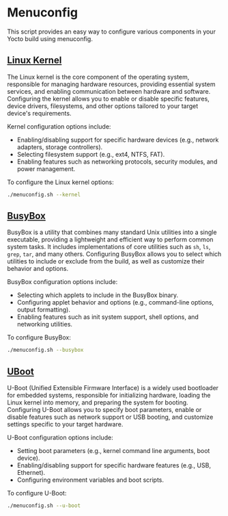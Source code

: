# Menuconfig

This script provides an easy way to configure various components in your Yocto build using menuconfig.

## [Linux Kernel](./kernel.md)

The Linux kernel is the core component of the operating system, responsible for managing hardware resources, providing essential system services, and enabling communication between hardware and software. Configuring the kernel allows you to enable or disable specific features, device drivers, filesystems, and other options tailored to your target device's requirements.

Kernel configuration options include:

- Enabling/disabling support for specific hardware devices (e.g., network adapters, storage controllers).
- Selecting filesystem support (e.g., ext4, NTFS, FAT).
- Enabling features such as networking protocols, security modules, and power management.

To configure the Linux kernel options:

```bash
./menuconfig.sh --kernel
```

## [BusyBox](busybox.md)

BusyBox is a utility that combines many standard Unix utilities into a single executable, providing a lightweight and efficient way to perform common system tasks. It includes implementations of core utilities such as `sh`, `ls`, `grep`, `tar`, and many others. Configuring BusyBox allows you to select which utilities to include or exclude from the build, as well as customize their behavior and options.

BusyBox configuration options include:
- Selecting which applets to include in the BusyBox binary.
- Configuring applet behavior and options (e.g., command-line options, output formatting).
- Enabling features such as init system support, shell options, and networking utilities.

To configure BusyBox:

```bash
./menuconfig.sh --busybox
```

## [UBoot](uboot.md)

U-Boot (Unified Extensible Firmware Interface) is a widely used bootloader for embedded systems, responsible for initializing hardware, loading the Linux kernel into memory, and preparing the system for booting. Configuring U-Boot allows you to specify boot parameters, enable or disable features such as network support or USB booting, and customize settings specific to your target hardware.

U-Boot configuration options include:
- Setting boot parameters (e.g., kernel command line arguments, boot device).
- Enabling/disabling support for specific hardware features (e.g., USB, Ethernet).
- Configuring environment variables and boot scripts.

To configure U-Boot:

```bash
./menuconfig.sh --u-boot
```
